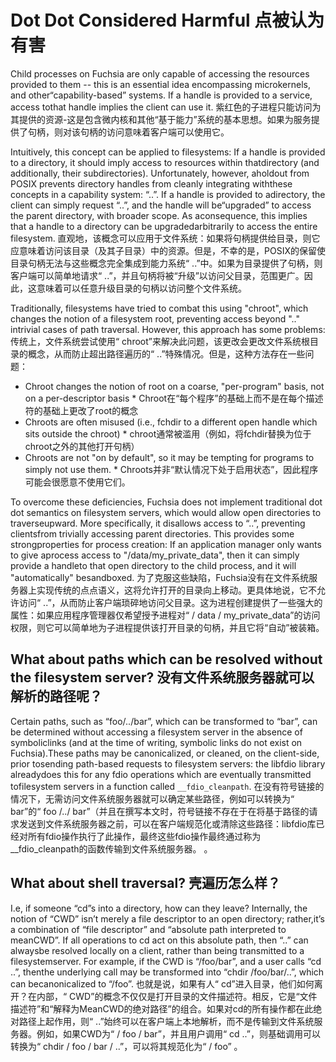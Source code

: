  
# Dot Dot Considered Harmful  点被认为有害 

Child processes on Fuchsia are only capable of accessing the resources provided to them -- this is an essential idea encompassing microkernels, and other“capability-based” systems. If a handle is provided to a service, access tothat handle implies the client can use it. 紫红色的子进程只能访问为其提供的资源-这是包含微内核和其他“基于能力”系统的基本思想。如果为服务提供了句柄，则对该句柄的访问意味着客户端可以使用它。

Intuitively, this concept can be applied to filesystems: If a handle is provided to a directory, it should imply access to resources within thatdirectory (and additionally, their subdirectories). Unfortunately, however, aholdout from POSIX prevents directory handles from cleanly integrating withthese concepts in a capability system: “..”. If a handle is provided to adirectory, the client can simply request “..”, and the handle will be“upgraded” to access the parent directory, with broader scope. As aconsequence, this implies that a handle to a directory can be upgradedarbitrarily to access the entire filesystem. 直观地，该概念可以应用于文件系统：如果将句柄提供给目录，则它应意味着访问该目录（及其子目录）中的资源。但是，不幸的是，POSIX的保留使目录句柄无法与这些概念完全集成到能力系统“ ..”中。如果为目录提供了句柄，则客户端可以简单地请求“ ..”，并且句柄将被“升级”以访问父目录，范围更广。因此，这意味着可以任意升级目录的句柄以访问整个文件系统。

Traditionally, filesystems have tried to combat this using "chroot", which changes the notion of a filesystem root, preventing access beyond ".." intrivial cases of path traversal. However, this approach has some problems: 传统上，文件系统尝试使用“ chroot”来解决此问题，该更改会更改文件系统根目录的概念，从而防止超出路径遍历的“ ..”特殊情况。但是，这种方法存在一些问题：

 
  * Chroot changes the notion of root on a coarse, "per-program" basis, not on a per-descriptor basis * Chroot在“每个程序”的基础上而不是在每个描述符的基础上更改了root的概念
  * Chroots are often misused (i.e., fchdir to a different open handle which sits outside the chroot) * chroot通常被滥用（例如，将fchdir替换为位于chroot之外的其他打开句柄）
  * Chroots are not "on by default", so it may be tempting for programs to simply not use them. * Chroots并非“默认情况下处于启用状态”，因此程序可能会很愿意不使用它们。

To overcome these deficiencies, Fuchsia does not implement traditional dot dot semantics on filesystem servers, which would allow open directories to traverseupward. More specifically, it disallows access to “..”, preventing clientsfrom trivially accessing parent directories. This provides some strongproperties for process creation: If an application manager only wants to give aprocess access to "/data/my_private_data", then it can simply provide a handleto that open directory to the child process, and it will "automatically" besandboxed. 为了克服这些缺陷，Fuchsia没有在文件系统服务器上实现传统的点点语义，这将允许打开的目录向上移动。更具体地说，它不允许访问“ ..”，从而防止客户端琐碎地访问父目录。这为进程创建提供了一些强大的属性：如果应用程序管理器仅希望授予进程对“ / data / my_private_data”的访问权限，则它可以简单地为子进程提供该打开目录的句柄，并且它将“自动”被装箱。

 
## What about paths which can be resolved without the filesystem server?  没有文件系统服务器就可以解析的路径呢？ 

Certain paths, such as “foo/../bar”, which can be transformed to “bar”, can be determined without accessing a filesystem server in the absence of symboliclinks (and at the time of writing, symbolic links do not exist on Fuchsia).These paths may be canonicalized, or cleaned, on the client-side, prior tosending path-based requests to filesystem servers: the libfdio library alreadydoes this for any fdio operations which are eventually transmitted tofilesystem servers in a function called `__fdio_cleanpath`. 在没有符号链接的情况下，无需访问文件系统服务器就可以确定某些路径，例如可以转换为“ bar”的“ foo /../ bar”（并且在撰写本文时，符号链接不存在于在将基于路径的请求发送到文件系统服务器之前，可以在客户端规范化或清除这些路径：libfdio库已经对所有fdio操作执行了此操作，最终这些fdio操作最终通过称为__fdio_cleanpath的函数传输到文件系统服务器。 。

 
## What about shell traversal?  壳遍历怎么样？ 

I.e, if someone “cd”s into a directory, how can they leave? Internally, the notion of “CWD” isn’t merely a file descriptor to an open directory; rather,it’s a combination of “file descriptor” and “absolute path interpreted to meanCWD”. If all operations to cd act on this absolute path, then “..” can alwaysbe resolved locally on a client, rather than being transmitted to a filesystemserver. For example, if the CWD is “/foo/bar”, and a user calls “cd ..”, thenthe underlying call may be transformed into “chdir /foo/bar/..”, which can becanonicalized to “/foo”. 也就是说，如果有人“ cd”进入目录，他们如何离开？在内部，“ CWD”的概念不仅仅是打开目录的文件描述符。相反，它是“文件描述符”和“解释为MeanCWD的绝对路径”的组合。如果对cd的所有操作都在此绝对路径上起作用，则“ ..”始终可以在客户端上本地解析，而不是传输到文件系统服务器。例如，如果CWD为“ / foo / bar”，并且用户调用“ cd ..”，则基础调用可以转换为“ chdir / foo / bar / ..”，可以将其规范化为“ / foo” 。

